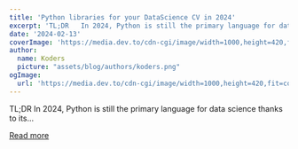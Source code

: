 ```yaml
---
title: 'Python libraries for your DataScience CV in 2024'
excerpt: 'TL;DR   In 2024, Python is still the primary language for data science thanks to its...'
date: '2024-02-13'
coverImage: 'https://media.dev.to/cdn-cgi/image/width=1000,height=420,fit=cover,gravity=auto,format=auto/https%3A%2F%2Fdev-to-uploads.s3.amazonaws.com%2Fuploads%2Farticles%2Feunyeqd05n6bkri828l2.gif'
author:
  name: Koders
  picture: "assets/blog/authors/koders.png"
ogImage:
  url: 'https://media.dev.to/cdn-cgi/image/width=1000,height=420,fit=cover,gravity=auto,format=auto/https%3A%2F%2Fdev-to-uploads.s3.amazonaws.com%2Fuploads%2Farticles%2Feunyeqd05n6bkri828l2.gif'
---
```


TL;DR   In 2024, Python is still the primary language for data science thanks to its...

[Read more](https://dev.to/taipy/python-libraries-for-your-datascience-cv-in-2024-5cl7)
